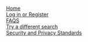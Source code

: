 <html>
  <head>
    <meta charset="utf-8">
    <title>Search Results</title>
    <script src = "https://www.gstatic.com/firebasejs/4.6.2/firebase.js"></script>
    <script src= "https://rawgit.com/SilenceTheEcho/SilenceTheEcho/master/samplesearch.js"></script>
  </head>
  <body>
    <section id = "contentSect">
      <h1 id = "sourceName"></h1> 
      <p id = "accuracy"></p> 
      <p id = "bias"></p>
      <p id = "addSource"></p>
      <p id = "explanation"></p>
    </section> 
    <script>
      if (localStorage.getItem("found") == "true")
      { 
          document.getElementById("sourceName").textContent = localStorage.getItem("sourceName"); 
          document.getElementById("accuracy").textContent = "Accuracy: " + localStorage.getItem("accuracy"); 
          document.getElementById("bias").textContent = "Bias: " + localStorage.getItem("bias");
          document.getElementById("explanation").textContent =
          "Accuracy scores range from 1 to 100.  Lower accuracy scores imply that the media source is providing media for entertainment or political purposes, and should not be a trusted source for news facts.  Accuracy scores above 75 are generally trustworthy.  Bias judgments range from Left Bias to Right Bias.  A judgment of Left Bias means that the media source more frequently uses language sympathetic to liberal causes, and covers stories critical towards conservatism.  A judgment of Right Bias means that the media source more frequently uses language critical of liberal causes, and covers stories sympathetic towards conservatism.  A completely unbiased source would be 'Least Bias'.";
      }
      else
      {
          document.getElementById("sourceName").textContent = localStorage.getItem("sourceName");
          document.getElementById("accuracy").textContent = "We did not find a media source by that name.";
          document.getElementById("addSource").textContent = "Would you like to request that this media source be added to our database?";
          var buttonResponse = document.createElement("p");
          buttonResponse.textContent = "We have received your request.  Our impartial panel of media adjudicators will review the media produced by " + document.getElementById("sourceName").textContent + " and enter the results of its findings into our database."; 
          var requestButton = document.createElement("button");
          requestButton.textContent = "Add Source";
          requestButton.addEventListener("click", function()
          {
              updateDatabase(document.getElementById("sourceName").textContent);
              document.getElementById("contentSect").appendChild(buttonResponse); 
          }); 
          document.getElementById("contentSect").appendChild(requestButton);
      }
    </script>
    <br>                                          
    <div>
        <a href = "https://silencetheecho.github.io/SilenceTheEcho/">Home</a>
    </div>
    <div>
        <a href = "https://silencetheecho.github.io/SilenceTheEcho/login">Log in or Register</a>
    </div>
    <div>
        <a href = "https://silencetheecho.github.io/SilenceTheEcho/faqs">FAQS</a>
    </div>
    <div>
        <a href = "https://silencetheecho.github.io/SilenceTheEcho/search">Try a different search</a>
    </div>
    <div>
        <a href = "https://silencetheecho.github.io/SilenceTheEcho/security">Security and Privacy Standards</a>
    </div>
  </body>
</html>


